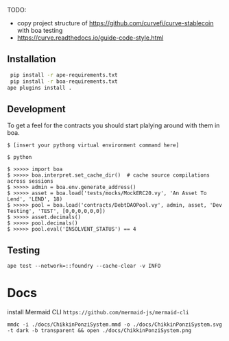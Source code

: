 TODO:
- copy project structure of https://github.com/curvefi/curve-stablecoin with boa testing
- https://curve.readthedocs.io/guide-code-style.html


## Installation

```bash
 pip install -r ape-requirements.txt   
 pip install -r boa-requirements.txt   
ape plugins install .
```

## Development
To get a feel for the contracts you should start plalying around with them in boa.

```
$ [insert your pythong virtual environment command here]

$ python

$ >>>>> import boa
$ >>>>> boa.interpret.set_cache_dir()  # cache source compilations across sessions
$ >>>>> admin = boa.env.generate_address()
$ >>>>> asset = boa.load('tests/mocks/MockERC20.vy', 'An Asset To Lend', 'LEND', 18)
$ >>>>> pool = boa.load('contracts/DebtDAOPool.vy', admin, asset, 'Dev Testing', 'TEST', [0,0,0,0,0,0])
$ >>>>> asset.decimals()
$ >>>>> pool.decimals()
$ >>>>> pool.eval('INSOLVENT_STATUS') == 4
```

## Testing
`ape test --network=::foundry --cache-clear -v INFO`

# Docs
install Mermaid CLI
`https://github.com/mermaid-js/mermaid-cli`

`mmdc -i ./docs/ChikkinPonziSystem.mmd -o ./docs/ChikkinPonziSystem.svg -t dark -b transparent && open ./docs/ChikkinPonziSystem.png `